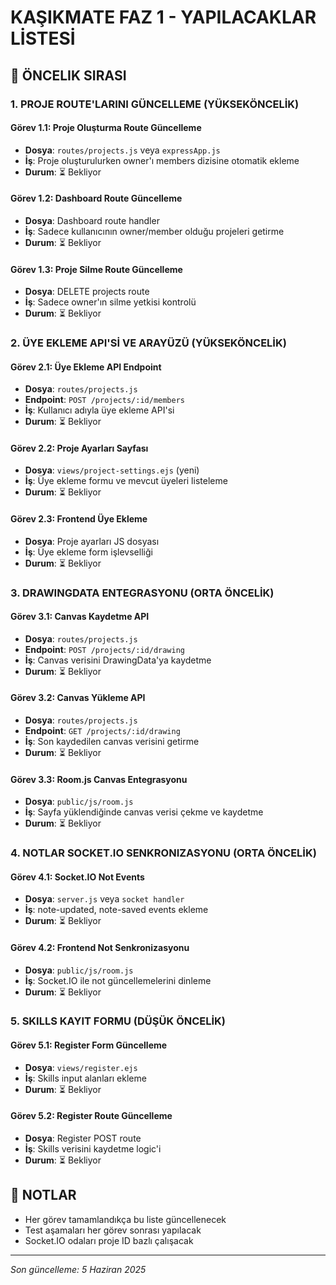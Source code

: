 # KAŞIKMATE FAZ 1 - YAPILACAKLAR LİSTESİ

## 🎯 ÖNCELIK SIRASI

### 1. PROJE ROUTE'LARINI GÜNCELLEME (YÜKSEKÖNCELİK)

#### Görev 1.1: Proje Oluşturma Route Güncelleme
- **Dosya**: `routes/projects.js` veya `expressApp.js`
- **İş**: Proje oluşturulurken owner'ı members dizisine otomatik ekleme
- **Durum**: ⏳ Bekliyor

#### Görev 1.2: Dashboard Route Güncelleme  
- **Dosya**: Dashboard route handler
- **İş**: Sadece kullanıcının owner/member olduğu projeleri getirme
- **Durum**: ⏳ Bekliyor

#### Görev 1.3: Proje Silme Route Güncelleme
- **Dosya**: DELETE projects route
- **İş**: Sadece owner'ın silme yetkisi kontrolü
- **Durum**: ⏳ Bekliyor

### 2. ÜYE EKLEME API'Sİ VE ARAYÜZÜ (YÜKSEKÖNCELİK)

#### Görev 2.1: Üye Ekleme API Endpoint
- **Dosya**: `routes/projects.js`
- **Endpoint**: `POST /projects/:id/members`
- **İş**: Kullanıcı adıyla üye ekleme API'si
- **Durum**: ⏳ Bekliyor

#### Görev 2.2: Proje Ayarları Sayfası
- **Dosya**: `views/project-settings.ejs` (yeni)
- **İş**: Üye ekleme formu ve mevcut üyeleri listeleme
- **Durum**: ⏳ Bekliyor

#### Görev 2.3: Frontend Üye Ekleme
- **Dosya**: Proje ayarları JS dosyası
- **İş**: Üye ekleme form işlevselliği
- **Durum**: ⏳ Bekliyor

### 3. DRAWINGDATA ENTEGRASYONU (ORTA ÖNCELİK)

#### Görev 3.1: Canvas Kaydetme API
- **Dosya**: `routes/projects.js`
- **Endpoint**: `POST /projects/:id/drawing`
- **İş**: Canvas verisini DrawingData'ya kaydetme
- **Durum**: ⏳ Bekliyor

#### Görev 3.2: Canvas Yükleme API
- **Dosya**: `routes/projects.js`
- **Endpoint**: `GET /projects/:id/drawing`
- **İş**: Son kaydedilen canvas verisini getirme
- **Durum**: ⏳ Bekliyor

#### Görev 3.3: Room.js Canvas Entegrasyonu
- **Dosya**: `public/js/room.js`
- **İş**: Sayfa yüklendiğinde canvas verisi çekme ve kaydetme
- **Durum**: ⏳ Bekliyor

### 4. NOTLAR SOCKET.IO SENKRONIZASYONU (ORTA ÖNCELİK)

#### Görev 4.1: Socket.IO Not Events
- **Dosya**: `server.js` veya `socket handler`
- **İş**: note-updated, note-saved events ekleme
- **Durum**: ⏳ Bekliyor

#### Görev 4.2: Frontend Not Senkronizasyonu
- **Dosya**: `public/js/room.js`
- **İş**: Socket.IO ile not güncellemelerini dinleme
- **Durum**: ⏳ Bekliyor

### 5. SKILLS KAYIT FORMU (DÜŞÜK ÖNCELİK)

#### Görev 5.1: Register Form Güncelleme
- **Dosya**: `views/register.ejs`
- **İş**: Skills input alanları ekleme
- **Durum**: ⏳ Bekliyor

#### Görev 5.2: Register Route Güncelleme
- **Dosya**: Register POST route
- **İş**: Skills verisini kaydetme logic'i
- **Durum**: ⏳ Bekliyor

## 📝 NOTLAR
- Her görev tamamlandıkça bu liste güncellenecek
- Test aşamaları her görev sonrası yapılacak
- Socket.IO odaları proje ID bazlı çalışacak

---
*Son güncelleme: 5 Haziran 2025*
